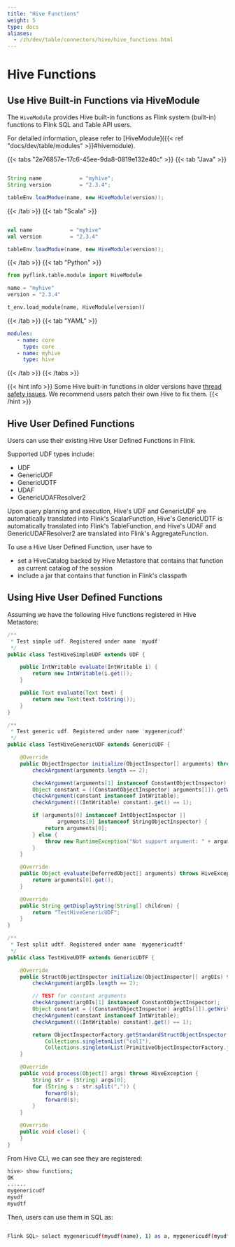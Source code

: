 ```yaml
---
title: "Hive Functions"
weight: 5
type: docs
aliases:
  - /zh/dev/table/connectors/hive/hive_functions.html
---
```

<!--
Licensed to the Apache Software Foundation (ASF) under one
or more contributor license agreements.  See the NOTICE file
distributed with this work for additional information
regarding copyright ownership.  The ASF licenses this file
to you under the Apache License, Version 2.0 (the
"License"); you may not use this file except in compliance
with the License.  You may obtain a copy of the License at

  http://www.apache.org/licenses/LICENSE-2.0

Unless required by applicable law or agreed to in writing,
software distributed under the License is distributed on an
"AS IS" BASIS, WITHOUT WARRANTIES OR CONDITIONS OF ANY
KIND, either express or implied.  See the License for the
specific language governing permissions and limitations
under the License.
-->

# Hive Functions

## Use Hive Built-in Functions via HiveModule

The `HiveModule` provides Hive built-in functions as Flink system (built-in) functions to Flink SQL and Table API users.

For detailed information, please refer to [HiveModule]({{< ref "docs/dev/table/modules" >}}#hivemodule).

{{< tabs "2e76857e-17c6-45ee-9da8-0819e132e40c" >}}
{{< tab "Java" >}}
```java

String name            = "myhive";
String version         = "2.3.4";

tableEnv.loadModue(name, new HiveModule(version));
```
{{< /tab >}}
{{< tab "Scala" >}}
```scala

val name            = "myhive"
val version         = "2.3.4"

tableEnv.loadModue(name, new HiveModule(version));
```
{{< /tab >}}
{{< tab "Python" >}}
```Python
from pyflink.table.module import HiveModule

name = "myhive"
version = "2.3.4"

t_env.load_module(name, HiveModule(version))
```
{{< /tab >}}
{{< tab "YAML" >}}
```yaml
modules:
   - name: core
     type: core
   - name: myhive
     type: hive
```
{{< /tab >}}
{{< /tabs >}}

{{< hint info >}}
Some Hive built-in functions in older versions have [thread safety issues](https://issues.apache.org/jira/browse/HIVE-16183).
We recommend users patch their own Hive to fix them.
{{< /hint >}}

## Hive User Defined Functions

Users can use their existing Hive User Defined Functions in Flink.

Supported UDF types include:

- UDF
- GenericUDF
- GenericUDTF
- UDAF
- GenericUDAFResolver2

Upon query planning and execution, Hive's UDF and GenericUDF are automatically translated into Flink's ScalarFunction,
Hive's GenericUDTF is automatically translated into Flink's TableFunction,
and Hive's UDAF and GenericUDAFResolver2 are translated into Flink's AggregateFunction.

To use a Hive User Defined Function, user have to

- set a HiveCatalog backed by Hive Metastore that contains that function as current catalog of the session
- include a jar that contains that function in Flink's classpath

## Using Hive User Defined Functions

Assuming we have the following Hive functions registered in Hive Metastore:


```java
/**
 * Test simple udf. Registered under name 'myudf'
 */
public class TestHiveSimpleUDF extends UDF {

	public IntWritable evaluate(IntWritable i) {
		return new IntWritable(i.get());
	}

	public Text evaluate(Text text) {
		return new Text(text.toString());
	}
}

/**
 * Test generic udf. Registered under name 'mygenericudf'
 */
public class TestHiveGenericUDF extends GenericUDF {

	@Override
	public ObjectInspector initialize(ObjectInspector[] arguments) throws UDFArgumentException {
		checkArgument(arguments.length == 2);

		checkArgument(arguments[1] instanceof ConstantObjectInspector);
		Object constant = ((ConstantObjectInspector) arguments[1]).getWritableConstantValue();
		checkArgument(constant instanceof IntWritable);
		checkArgument(((IntWritable) constant).get() == 1);

		if (arguments[0] instanceof IntObjectInspector ||
				arguments[0] instanceof StringObjectInspector) {
			return arguments[0];
		} else {
			throw new RuntimeException("Not support argument: " + arguments[0]);
		}
	}

	@Override
	public Object evaluate(DeferredObject[] arguments) throws HiveException {
		return arguments[0].get();
	}

	@Override
	public String getDisplayString(String[] children) {
		return "TestHiveGenericUDF";
	}
}

/**
 * Test split udtf. Registered under name 'mygenericudtf'
 */
public class TestHiveUDTF extends GenericUDTF {

	@Override
	public StructObjectInspector initialize(ObjectInspector[] argOIs) throws UDFArgumentException {
		checkArgument(argOIs.length == 2);

		// TEST for constant arguments
		checkArgument(argOIs[1] instanceof ConstantObjectInspector);
		Object constant = ((ConstantObjectInspector) argOIs[1]).getWritableConstantValue();
		checkArgument(constant instanceof IntWritable);
		checkArgument(((IntWritable) constant).get() == 1);

		return ObjectInspectorFactory.getStandardStructObjectInspector(
			Collections.singletonList("col1"),
			Collections.singletonList(PrimitiveObjectInspectorFactory.javaStringObjectInspector));
	}

	@Override
	public void process(Object[] args) throws HiveException {
		String str = (String) args[0];
		for (String s : str.split(",")) {
			forward(s);
			forward(s);
		}
	}

	@Override
	public void close() {
	}
}

```

From Hive CLI, we can see they are registered:

```bash
hive> show functions;
OK
......
mygenericudf
myudf
myudtf

```


Then, users can use them in SQL as:


```bash

Flink SQL> select mygenericudf(myudf(name), 1) as a, mygenericudf(myudf(age), 1) as b, s from mysourcetable, lateral table(myudtf(name, 1)) as T(s);

```
